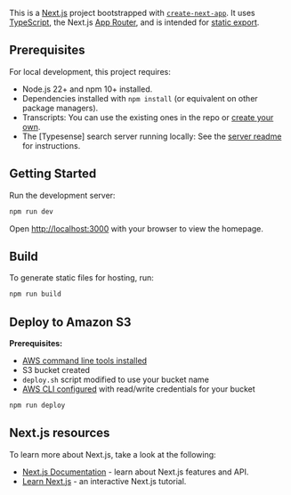 This is a [Next.js](https://nextjs.org/) project bootstrapped with [`create-next-app`](https://github.com/vercel/next.js/tree/canary/packages/create-next-app). It uses [TypeScript](https://www.typescriptlang.org/), the Next.js [App Router](https://nextjs.org/docs/app), and is intended for [static export](https://nextjs.org/docs/app/building-your-application/deploying/static-exports).

## Prerequisites

For local development, this project requires:

- Node.js 22+ and npm 10+ installed.
- Dependencies installed with `npm install` (or equivalent on other package managers).
- Transcripts: You can use the existing ones in the repo or [create your own](/transcripts).
- The [Typesense] search server running locally: See the [server readme](/server/README.md) for instructions.

## Getting Started

Run the development server:

```bash
npm run dev
```

Open [http://localhost:3000](http://localhost:3000) with your browser to view the homepage.

## Build

To generate static files for hosting, run:

```bash
npm run build
```

## Deploy to Amazon S3

**Prerequisites:**

- [AWS command line tools installed](https://docs.aws.amazon.com/cli/latest/userguide/getting-started-install.html)
- S3 bucket created
- `deploy.sh` script modified to use your bucket name
- [AWS CLI configured](https://docs.aws.amazon.com/cli/latest/userguide/cli-chap-configure.html) with read/write credentials for your bucket

```bash
npm run deploy
```

## Next.js resources

To learn more about Next.js, take a look at the following:

- [Next.js Documentation](https://nextjs.org/docs) - learn about Next.js features and API.
- [Learn Next.js](https://nextjs.org/learn) - an interactive Next.js tutorial.
